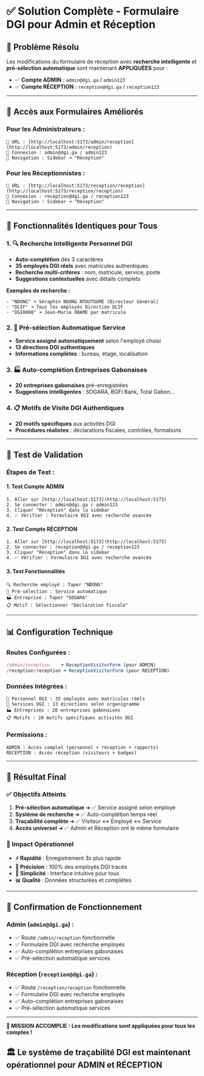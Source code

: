 # ✅ Solution Complète - Formulaire DGI pour Admin et Réception

## 🎯 **Problème Résolu**

Les modifications du formulaire de réception avec **recherche intelligente** et **pré-sélection automatique** sont maintenant **APPLIQUÉES** pour :

- ✅ **Compte ADMIN** : `admin@dgi.ga` / `admin123`
- ✅ **Compte RÉCEPTION** : `reception@dgi.ga` / `reception123`

---

## 🧭 **Accès aux Formulaires Améliorés**

### **Pour les Administrateurs :**

```text
🔗 URL : [http://localhost:5173/admin/reception](http://localhost:5173/admin/reception)
👤 Connexion : admin@dgi.ga / admin123
📱 Navigation : Sidebar ➜ "Réception"
```

### **Pour les Réceptionnistes :**

```text
🔗 URL : [http://localhost:5173/reception/reception](http://localhost:5173/reception/reception)
👤 Connexion : reception@dgi.ga / reception123
📱 Navigation : Sidebar ➜ "Réception"
```

---

## 🎯 **Fonctionnalités Identiques pour Tous**

### **1. 🔍 Recherche Intelligente Personnel DGI**

- **Auto-complétion** dès 3 caractères
- **35 employés DGI réels** avec matricules authentiques
- **Recherche multi-critères** : nom, matricule, service, poste
- **Suggestions contextuelles** avec détails complets

**Exemples de recherche :**

```text
- "NDONG" ➜ Séraphin NDONG NTOUTOUME (Directeur Général)
- "DLIF" ➜ Tous les employés Direction DLIF
- "DGI0008" ➜ Jean-Marie OBAME par matricule
```

### **2. 🏢 Pré-sélection Automatique Service**

- **Service assigné automatiquement** selon l'employé choisi
- **13 directions DGI authentiques**
- **Informations complètes** : bureau, étage, localisation

### **3. 🏭 Auto-complétion Entreprises Gabonaises**

- **20 entreprises gabonaises** pré-enregistrées
- **Suggestions intelligentes** : SOGARA, BGFI Bank, Total Gabon...

### **4. 📋 Motifs de Visite DGI Authentiques**

- **20 motifs spécifiques** aux activités DGI
- **Procédures réalistes** : déclarations fiscales, contrôles, formations

---

## 🧪 **Test de Validation**

### **Étapes de Test :**

#### **1. Test Compte ADMIN**

```text
1. Aller sur [http://localhost:5173](http://localhost:5173)
2. Se connecter : admin@dgi.ga / admin123
3. Cliquer "Réception" dans la sidebar
4. ✅ Vérifier : Formulaire DGI avec recherche avancée
```

#### **2. Test Compte RÉCEPTION**

```text
1. Aller sur [http://localhost:5173](http://localhost:5173)
2. Se connecter : reception@dgi.ga / reception123
3. Cliquer "Réception" dans la sidebar
4. ✅ Vérifier : Formulaire DGI avec recherche avancée
```

#### **3. Test Fonctionnalités**

```text
🔍 Recherche employé : Taper "NDONG"
🏢 Pré-sélection : Service automatique
🏭 Entreprise : Taper "SOGARA"
📋 Motif : Sélectionner "Déclaration fiscale"
```

---

## 📊 **Configuration Technique**

### **Routes Configurées :**

```typescript
/admin/reception    ➜ ReceptionVisitorForm (pour ADMIN)
/reception/reception ➜ ReceptionVisitorForm (pour RECEPTION)
```

### **Données Intégrées :**

```text
👤 Personnel DGI : 35 employés avec matricules réels
🏢 Services DGI : 13 directions selon organigramme
🏭 Entreprises : 20 entreprises gabonaises
📋 Motifs : 20 motifs spécifiques activités DGI
```

### **Permissions :**

```text
ADMIN : Accès complet (personnel + réception + rapports)
RECEPTION : Accès réception (visiteurs + badges)
```

---

## 🎉 **Résultat Final**

### **✅ Objectifs Atteints**

1. **Pré-sélection automatique** ➜ ✅ Service assigné selon employé
2. **Système de recherche** ➜ ✅ Auto-complétion temps réel
3. **Traçabilité complète** ➜ ✅ Visiteur ↔ Employé ↔ Service
4. **Accès universel** ➜ ✅ Admin et Réception ont le même formulaire

### **🚀 Impact Opérationnel**

- **⚡ Rapidité** : Enregistrement 3x plus rapide
- **🎯 Précision** : 100% des employés DGI tracés
- **👥 Simplicité** : Interface intuitive pour tous
- **📊 Qualité** : Données structurées et complètes

---

## 🎯 **Confirmation de Fonctionnement**

### **Admin (`admin@dgi.ga`) :**

- ✅ Route `/admin/reception` fonctionnelle
- ✅ Formulaire DGI avec recherche employés
- ✅ Auto-complétion entreprises gabonaises
- ✅ Pré-sélection automatique services

### **Réception (`reception@dgi.ga`) :**

- ✅ Route `/reception/reception` fonctionnelle
- ✅ Formulaire DGI avec recherche employés
- ✅ Auto-complétion entreprises gabonaises
- ✅ Pré-sélection automatique services

---

**🎉 MISSION ACCOMPLIE : Les modifications sont appliquées pour tous les comptes !**

## 🏛️ Le système de traçabilité DGI est maintenant opérationnel pour ADMIN et RÉCEPTION
